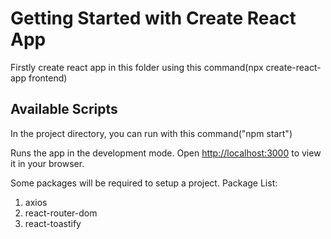 # Getting Started with Create React App
Firstly create react app in this folder using this command(npx create-react-app frontend)

## Available Scripts
In the project directory, you can run with this command("npm start")

Runs the app in the development mode.
Open [http://localhost:3000](http://localhost:3000) to view it in your browser.

Some packages will be required to setup a project. Package List:
1. axios
2. react-router-dom
3. react-toastify